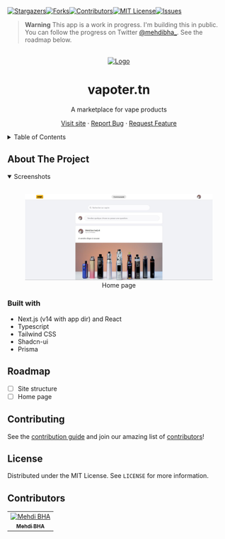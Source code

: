 [![Stargazers][stars-shield]][stars-url][![Forks][forks-shield]][forks-url][![Contributors][contributors-shield]][contributors-url][![MIT License][license-shield]][license-url][![Issues][issues-shield]][issues-url]

> **Warning**
> This app is a work in progress. I'm building this in public. You can follow the progress on Twitter [@mehdibha\_](https://twitter.com/mehdibha_).
> See the roadmap below.

<br/>
<div align="center">
  <a href="https://github.com/mehdibha/vapotertn">
    <img src="https://vapotertn.co/images/logo.png" alt="Logo" width="80" height="80">
  </a>
  <h1 align="center">vapoter.tn</h1>
  <p align="center">
    A marketplace for vape products
  </p>
  <p>
    
   <a href="https://vapoter.tn">Visit site</a>
    ·
    <a href="https://github.com/mehdibha/vapotertn/issues">Report Bug</a>
    ·
    <a href="https://github.com/mehdibha/vapotertn/issues">Request Feature</a>
  </p>
</div>

<details>
  <summary>Table of Contents</summary>
  <ol>
    <li><a href="#about-the-project">About The Project</a>
      <ul>
        <li><a href="#features">Features</a></li>
        <li><a href="#built-with">Built With</a></li>
      </ul>
    </li>
    <li><a href="#getting-started">Getting Started</a></li>
    <li><a href="#roadmap">Roadmap</a></li>
    <li><a href="#contributing">Contributing</a></li>
    <li><a href="#license">License</a></li>
    <li><a href="#contributors">Contributors</a></li>
  </ol>
</details>

<!-- ABOUT THE PROJECT -->

## About The Project

<details open>
  <summary>Screenshots</summary>
  <br>
  <div align="center">
    <figure>
      <img src="/images/home-page.jpg" alt="vapotertn themes" width="600">
      <div>
        <figcaption>Home page</figcaption>
      </div>
    </figure>
  </div>
</details>

### Built with

- Next.js (v14 with app dir) and React
- Typescript
- Tailwind CSS
- Shadcn-ui
- Prisma

## Roadmap

- [ ] Site structure
- [ ] Home page

<!-- CONTRIBUTING -->

## Contributing

See the [contribution guide](CONTRIBUTING.md) and join our amazing list of [contributors](https://github.com/mehdibha/vapotertn/graphs/contributors)!

<!-- LICENSE -->

## License

Distributed under the MIT License. See `LICENSE` for more information.

## Contributors

<table><tr align="left">
  <td align="center"><a href="https://github.com/mehdibha"><img src="https://github.com/mehdibha.png" width="64px;"alt="Mehdi BHA"/><br/><sub><b>Mehdi BHA</b></sub></a></td>
</tr></table>

[contributors-shield]: https://img.shields.io/github/contributors/mehdibha/vapotertn.svg?style=for-the-badge
[contributors-url]: https://github.com/mehdibha/vapotertn/graphs/contributors
[forks-shield]: https://img.shields.io/github/forks/mehdibha/vapotertn.svg?style=for-the-badge
[forks-url]: https://github.com/mehdibha/vapotertn.svg/network/members
[stars-shield]: https://img.shields.io/github/stars/mehdibha/vapotertn.svg?style=for-the-badge
[stars-url]: https://github.com/mehdibha/vapotertn.svg/stargazers
[issues-shield]: https://img.shields.io/github/issues/mehdibha/vapotertn.svg?style=for-the-badge
[issues-url]: https://github.com/mehdibha/vapotertn.svg/issues
[license-shield]: https://img.shields.io/github/license/mehdibha/vapotertn.svg?style=for-the-badge
[license-url]: https://github.com/mehdibha/vapotertn.svg/blob/master/LICENSE.txt
